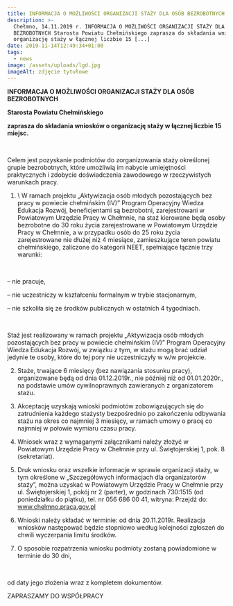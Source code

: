 ```yaml
---
title: INFORMACJA O MOŻLIWOŚCI ORGANIZACJI STAŻY DLA OSÓB BEZROBOTNYCH
description: >-
  Chełmno, 14.11.2019 r. INFORMACJA O MOŻLIWOŚCI ORGANIZACJI STAŻY DLA OSÓB
  BEZROBOTNYCH Starosta Powiatu Chełmińskiego zaprasza do składania wniosków o
  organizację staży w łącznej liczbie 15 [...]
date: 2019-11-14T12:49:34+01:00
tags:
  - news
image: /assets/uploads/lgd.jpg
imageAlt: zdjęcie tytułowe
---
```

**INFORMACJA O MOŻLIWOŚCI ORGANIZACJI STAŻY DLA OSÓB BEZROBOTNYCH**

**Starosta Powiatu Chełmińskiego**

**zaprasza do składania wniosków o organizację staży w łącznej liczbie 15 miejsc.**

<br>

Celem jest pozyskanie podmiotów do zorganizowania staży określonej grupie bezrobotnych, które umożliwią im nabycie umiejętności praktycznych i zdobycie doświadczenia zawodowego w rzeczywistych warunkach pracy.

1.  \    W ramach projektu „Aktywizacja osób młodych pozostających bez pracy w powiecie chełmińskim (IV)” Program Operacyjny Wiedza Edukacja Rozwój, beneficjentami są bezrobotni, zarejestrowani w Powiatowym Urzędzie Pracy w Chełmnie, na staż kierowane będą osoby bezrobotne do 30 roku życia zarejestrowane w Powiatowym Urzędzie Pracy w Chełmnie, a w przypadku osób do 25 roku życia zarejestrowane nie dłużej niż 4 miesiące, zamieszkujące teren powiatu chełmińskiego, zaliczone do kategorii NEET, spełniające łącznie trzy warunki:
   <br>

– nie pracuje,



– nie uczestniczy w kształceniu formalnym w trybie stacjonarnym,



– nie szkoliła się ze środków publicznych w ostatnich 4 tygodniach.

<br>

Staż jest realizowany w ramach projektu „Aktywizacja osób młodych pozostających bez pracy w powiecie chełmińskim (IV)” Program Operacyjny Wiedza Edukacja Rozwój, w związku z tym, w stażu mogą brać udział jedynie te osoby, które do tej pory nie uczestniczyły w w/w projekcie.

2. Staże, trwające 6 miesięcy (bez nawiązania stosunku pracy), organizowane będą od dnia 01.12.2019r., nie później niż od 01.01.2020r., na podstawie umów cywilnoprawnych zawieranych z organizatorem stażu.

3. Akceptację uzyskają wnioski podmiotów zobowiązujących się do zatrudnienia każdego stażysty bezpośrednio po zakończeniu odbywania stażu na okres co najmniej 3 miesięcy, w ramach umowy o pracę co najmniej w połowie wymiaru czasu pracy.

4. Wniosek wraz z wymaganymi załącznikami należy złożyć w Powiatowym Urzędzie Pracy w Chełmnie przy ul. Świętojerskiej 1, pok. 8 (sekretariat).

5. Druk wniosku oraz wszelkie informacje w sprawie organizacji staży, w tym określone w „Szczegółowych informacjach dla organizatorów staży”, można uzyskać w Powiatowym Urzędzie Pracy w Chełmnie przy ul. Świętojerskiej 1, pokój nr 2 (parter), w godzinach 730:1515 (od poniedziałku do piątku), tel. nr 056 686 00 41, witryna: Przejdź do: www.chelmno.praca.gov.pl

6. Wnioski należy składać w terminie: od dnia 20.11.2019r. Realizacja wniosków następować będzie stopniowo według kolejności zgłoszeń do chwili wyczerpania limitu środków.

7. O sposobie rozpatrzenia wniosku podmioty zostaną powiadomione w terminie do 30 dni,

<br>

od daty jego złożenia wraz z kompletem dokumentów.



ZAPRASZAMY DO WSPÓŁPRACY
